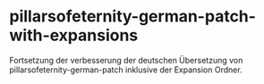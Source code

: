 # pillarsofeternity-german-patch-with-expansions
Fortsetzung der verbesserung der deutschen Übersetzung von pillarsofeternity-german-patch inklusive der Expansion Ordner.

